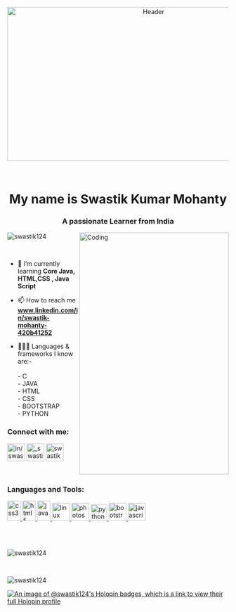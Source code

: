 <p  align="center"> <img src="https://i.pinimg.com/originals/37/9e/be/379ebe8f2a043833bededd41d4987cbd.gif" height="350" width="650" alt="Header" /> </p>
<br>
<h1 align="center">My name is Swastik Kumar Mohanty</h1>
<h3 align="center">A passionate Learner from India</h3>
<img align="right" alt="Coding" height="550" width="340" src="https://i.pinimg.com/564x/77/fe/96/77fe96340a9296d59acbfce203c704e2.jpg"/>

<p align="left"> <img src="https://komarev.com/ghpvc/?username=swastik124&label=Profile%20views&color=0e75b6&style=flat" alt="swastik124" /> </p>
<br>


- 🌱 I’m currently learning **Core Java, HTML,CSS , Java Script**

- 📫 How to reach me **www.linkedin.com/in/swastik-mohanty-420b41252**

- 👨🏻‍💻 Languages & frameworks I know are:- <br>
      <br>
      - C <br>
      - JAVA <br>
      - HTML <br>
      - CSS <br>
      - BOOTSTRAP <br>
      - PYTHON <br>

<h3 align="left">Connect with me:</h3>
<p align="left">
<a href="www.linkedin.com/in/swastik-mohanty-420b41252" target="blank"><img align="center" src="https://play-lh.googleusercontent.com/kMofEFLjobZy_bCuaiDogzBcUT-dz3BBbOrIEjJ-hqOabjK8ieuevGe6wlTD15QzOqw" alt="in/swastik-mohanty-420b41252" height="40" width="40" /></a>
<a href="https://www.instagram.com/_swastik.mohanty_/" target="blank"><img align="center" src="https://upload.wikimedia.org/wikipedia/commons/thumb/e/e7/Instagram_logo_2016.svg/1024px-Instagram_logo_2016.svg.png" alt="_swastik.mohanty_" height="40" width="40" /></a>
<a href="swastikmohanty124@gmail.com" target="blank"><img align="center" src="https://mailmeteor.com/logos/assets/PNG/Gmail_Logo_512px.png" alt="swastikmohanty124@gmail.com" height="40" width="40" /></a>
</p>
<br>

<h3 align="left">Languages and Tools:</h3>
<p align="left"> 
  <a href="https://www.w3schools.com/css/" target="_blank" rel="noreferrer"> <img src="https://brandslogos.com/wp-content/uploads/images/large/css-logo.png" alt="css3" width="30" height="45"/> </a> 
  <a href="https://www.w3.org/html/" target="_blank" rel="noreferrer"> <img src="https://brandslogos.com/wp-content/uploads/images/html5-logo.png" alt="html5" width="30" height="45"/> </a> 
  <a href="https://www.java.com" target="_blank" rel="noreferrer"> <img src="https://brandslogos.com/wp-content/uploads/images/java-logo-2.png" alt="java" width="30" height="45"/> </a> 
  <a href="https://www.linux.org/" target="_blank" rel="noreferrer"> <img src="https://brandslogos.com/wp-content/uploads/images/linux-tux-logo.png" alt="linux" width="40" height="40"/> 
  </a> <a href="https://www.photoshop.com/en" target="_blank" rel="noreferrer"> <img src="https://i.pinimg.com/originals/9c/ea/ba/9ceaba69b7a9f89158ff953107978f3e.png" alt="photoshop" width="40" height="40"/> </a> 
  <a href="https://www.python.org" target="_blank" rel="noreferrer"> <img src="https://cdn.freebiesupply.com/logos/large/2x/python-5-logo-png-transparent.png" alt="python" width="37" height="37"/> </a>
  <a href="https://getbootstrap.com/" target="_blank" rel="noreferrer"> <img src="https://brandslogos.com/wp-content/uploads/thumbs/bootstrap-logo-vector.svg" alt="bootstrap" width="40" height="40"/> </a>
  <a href="https://www.javascript.com/" target="_blank" rel="noreferrer"> <img src="https://upload.wikimedia.org/wikipedia/commons/3/3b/Javascript_Logo.png" alt="javascript" width="40" height="40"/> </a>
  
<!--   <a href="" target="_blank" rel="noreferrer"> <img src="" alt="" width="40" height="40"/> </a>
  <a href="" target="_blank" rel="noreferrer"> <img src="" alt="" width="40" height="40"/> </a>
  <a href="" target="_blank" rel="noreferrer"> <img src="" alt="" width="40" height="40"/> </a>
  <a href="" target="_blank" rel="noreferrer"> <img src="" alt="" width="40" height="40"/> </a> -->
</p> 
<br>

<br>
<p><img align="center" src="https://github-readme-stats.vercel.app/api/top-langs?username=swastik124&show_icons=true&locale=en&layout=compact" alt="swastik124" /></p>
<br>
<p>&nbsp;<img align="left" src="https://github-readme-stats.vercel.app/api?username=swastik124&show_icons=true&locale=en" alt="swastik124" /></p>

[![An image of @swastik124's Holopin badges, which is a link to view their full Holopin profile](https://holopin.me/swastik124)](https://holopin.io/@swastik124)
